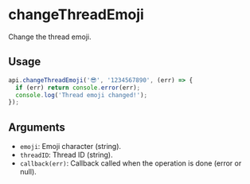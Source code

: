 # changeThreadEmoji

Change the thread emoji.

## Usage
```js
api.changeThreadEmoji('😎', '1234567890', (err) => {
  if (err) return console.error(err);
  console.log('Thread emoji changed!');
});
```

## Arguments
- `emoji`: Emoji character (string).
- `threadID`: Thread ID (string).
- `callback(err)`: Callback called when the operation is done (error or null).
